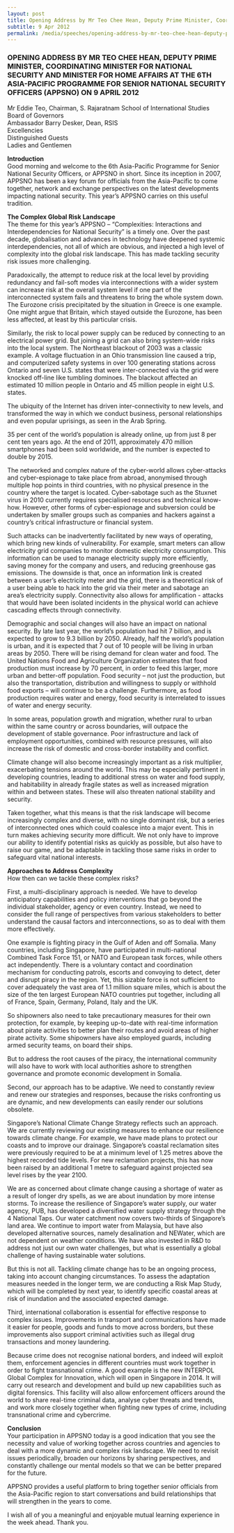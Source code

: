 ```yaml
---
layout: post
title: Opening Address by Mr Teo Chee Hean, Deputy Prime Minister, Coordinating Minister for National Security and Minister for Home Affairs at the 6th Asia-Pacific Programme for Senior National Security Officers (APPSNO) on 9 April 2012
subtitle: 9 Apr 2012
permalink: /media/speeches/opening-address-by-mr-teo-chee-hean-deputy-prime-minister-coordinating-minister-for-national-security-and-minister-for-home-affairs
---
```


### OPENING ADDRESS BY MR TEO CHEE HEAN, DEPUTY PRIME MINISTER, COORDINATING MINISTER FOR NATIONAL SECURITY AND MINISTER FOR HOME AFFAIRS AT THE 6TH ASIA-PACIFIC PROGRAMME FOR SENIOR NATIONAL SECURITY OFFICERS (APPSNO) ON 9 APRIL 2012

Mr Eddie Teo, Chairman, S. Rajaratnam School of International Studies Board of Governors  
Ambassador Barry Desker, Dean, RSIS  
Excellencies  
Distinguished Guests  
Ladies and Gentlemen

**Introduction**  
Good morning and welcome to the 6th Asia-Pacific Programme for Senior National Security Officers, or APPSNO in short. Since its inception in 2007, APPSNO has been a key forum for officials from the Asia-Pacific to come together, network and exchange perspectives on the latest developments impacting national security. This year’s APPSNO carries on this useful tradition.

**The Complex Global Risk Landscape**  
The theme for this year’s APPSNO – “Complexities: Interactions and Interdependencies for National Security” is a timely one. Over the past decade, globalisation and advances in technology have deepened systemic interdependencies, not all of which are obvious, and injected a high level of complexity into the global risk landscape. This has made tackling security risk issues more challenging.

Paradoxically, the attempt to reduce risk at the local level by providing redundancy and fail-soft modes via interconnections with a wider system can increase risk at the overall system level if one part of the interconnected system fails and threatens to bring the whole system down. The Eurozone crisis precipitated by the situation in Greece is one example. One might argue that Britain, which stayed outside the Eurozone, has been less affected, at least by this particular crisis.

Similarly, the risk to local power supply can be reduced by connecting to an electrical power grid. But joining a grid can also bring system-wide risks into the local system. The Northeast blackout of 2003 was a classic example. A voltage fluctuation in an Ohio transmission line caused a trip, and computerized safety systems in over 100 generating stations across Ontario and seven U.S. states that were inter-connected via the grid were knocked off-line like tumbling dominoes. The blackout affected an estimated 10 million people in Ontario and 45 million people in eight U.S. states.

The ubiquity of the Internet has driven inter-connectivity to new levels, and transformed the way in which we conduct business, personal relationships and even popular uprisings, as seen in the Arab Spring.

35 per cent of the world’s population is already online, up from just 8 per cent ten years ago. At the end of 2011, approximately 470 million smartphones had been sold worldwide, and the number is expected to double by 2015.

The networked and complex nature of the cyber-world allows cyber-attacks and cyber-espionage to take place from abroad, anonymised through multiple hop points in third countries, with no physical presence in the country where the target is located. Cyber-sabotage such as the Stuxnet virus in 2010 currently requires specialised resources and technical know-how. However, other forms of cyber-espionage and subversion could be undertaken by smaller groups such as companies and hackers against a country’s critical infrastructure or financial system.

Such attacks can be inadvertently facilitated by new ways of operating, which bring new kinds of vulnerability. For example, smart meters can allow electricity grid companies to monitor domestic electricity consumption. This information can be used to manage electricity supply more efficiently, saving money for the company and users, and reducing greenhouse gas emissions. The downside is that, once an information link is created between a user’s electricity meter and the grid, there is a theoretical risk of a user being able to hack into the grid via their meter and sabotage an area’s electricity supply. Connectivity also allows for amplification - attacks that would have been isolated incidents in the physical world can achieve cascading effects through connectivity.

Demographic and social changes will also have an impact on national security. By late last year, the world’s population had hit 7 billion, and is expected to grow to 9.3 billion by 2050. Already, half the world’s population is urban, and it is expected that 7 out of 10 people will be living in urban areas by 2050. There will be rising demand for clean water and food. The United Nations Food and Agriculture Organization estimates that food production must increase by 70 percent, in order to feed this larger, more urban and better-off population. Food security – not just the production, but also the transportation, distribution and willingness to supply or withhold food exports – will continue to be a challenge. Furthermore, as food production requires water and energy, food security is interrelated to issues of water and energy security.

In some areas, population growth and migration, whether rural to urban within the same country or across boundaries, will outpace the development of stable governance. Poor infrastructure and lack of employment opportunities, combined with resource pressures, will also increase the risk of domestic and cross-border instability and conflict.

Climate change will also become increasingly important as a risk multiplier, exacerbating tensions around the world. This may be especially pertinent in developing countries, leading to additional stress on water and food supply, and habitability in already fragile states as well as increased migration within and between states. These will also threaten national stability and security.

Taken together, what this means is that the risk landscape will become increasingly complex and diverse, with no single dominant risk, but a series of interconnected ones which could coalesce into a major event. This in turn makes achieving security more difficult. We not only have to improve our ability to identify potential risks as quickly as possible, but also have to raise our game, and be adaptable in tackling those same risks in order to safeguard vital national interests.

**Approaches to Address Complexity**  
How then can we tackle these complex risks?

First, a multi-disciplinary approach is needed. We have to develop anticipatory capabilities and policy interventions that go beyond the individual stakeholder, agency or even country. Instead, we need to consider the full range of perspectives from various stakeholders to better understand the causal factors and interconnections, so as to deal with them more effectively.

One example is fighting piracy in the Gulf of Aden and off Somalia. Many countries, including Singapore, have participated in multi-national Combined Task Force 151, or NATO and European task forces, while others act independently. There is a voluntary contact and coordination mechanism for conducting patrols, escorts and convoying to detect, deter and disrupt piracy in the region. Yet, this sizable force is not sufficient to cover adequately the vast area of 1.1 million square miles, which is about the size of the ten largest European NATO countries put together, including all of France, Spain, Germany, Poland, Italy and the UK.

So shipowners also need to take precautionary measures for their own protection, for example, by keeping up-to-date with real-time information about pirate activities to better plan their routes and avoid areas of higher pirate activity. Some shipowners have also employed guards, including armed security teams, on board their ships.

But to address the root causes of the piracy, the international community will also have to work with local authorities ashore to strengthen governance and promote economic development in Somalia.

Second, our approach has to be adaptive. We need to constantly review and renew our strategies and responses, because the risks confronting us are dynamic, and new developments can easily render our solutions obsolete.

Singapore’s National Climate Change Strategy reflects such an approach. We are currently reviewing our existing measures to enhance our resilience towards climate change. For example, we have made plans to protect our coasts and to improve our drainage. Singapore’s coastal reclamation sites were previously required to be at a minimum level of 1.25 metres above the highest recorded tide levels. For new reclamation projects, this has now been raised by an additional 1 metre to safeguard against projected sea level rises by the year 2100.

We are as concerned about climate change causing a shortage of water as a result of longer dry spells, as we are about inundation by more intense storms. To increase the resilience of Singapore’s water supply, our water agency, PUB, has developed a diversified water supply strategy through the 4 National Taps. Our water catchment now covers two-thirds of Singapore’s land area. We continue to import water from Malaysia, but have also developed alternative sources, namely desalination and NEWater, which are not dependent on weather conditions. We have also invested in R&D to address not just our own water challenges, but what is essentially a global challenge of having sustainable water solutions.

But this is not all. Tackling climate change has to be an ongoing process, taking into account changing circumstances. To assess the adaptation measures needed in the longer term, we are conducting a Risk Map Study, which will be completed by next year, to identify specific coastal areas at risk of inundation and the associated expected damage.

Third, international collaboration is essential for effective response to complex issues. Improvements in transport and communications have made it easier for people, goods and funds to move across borders, but these improvements also support criminal activities such as illegal drug transactions and money laundering.

Because crime does not recognise national borders, and indeed will exploit them, enforcement agencies in different countries must work together in order to fight transnational crime. A good example is the new INTERPOL Global Complex for Innovation, which will open in Singapore in 2014. It will carry out research and development and build up new capabilities such as digital forensics. This facility will also allow enforcement officers around the world to share real-time criminal data, analyse cyber threats and trends, and work more closely together when fighting new types of crime, including transnational crime and cybercrime.

**Conclusion**  
Your participation in APPSNO today is a good indication that you see the necessity and value of working together across countries and agencies to deal with a more dynamic and complex risk landscape. We need to revisit issues periodically, broaden our horizons by sharing perspectives, and constantly challenge our mental models so that we can be better prepared for the future.

APPSNO provides a useful platform to bring together senior officials from the Asia-Pacific region to start conversations and build relationships that will strengthen in the years to come.

I wish all of you a meaningful and enjoyable mutual learning experience in the week ahead. Thank you.